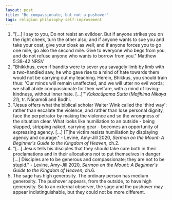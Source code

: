 ```yaml
---
layout: post
title: "Be compassionate, but not a pushover"
tags: religion philosophy self-improvement
---
```

1. "[...] I say to you, Do not resist an evildoer. But if anyone strikes you on the right cheek, turn the other also; and if anyone wants to sue you and take your coat, give your cloak as well; and if anyone forces you to go one mile, go also the second mile. Give to everyone who begs from you, and do not refuse anyone who wants to borrow from you." Matthew 5:38-42 NRSV
2. "Bhikkhus, even if bandits were to sever you savagely limb by limb with a two-handled saw, he who gave rise to a mind of hate towards them would not be carrying out my teaching. Herein, Bhikkus, you should train thus: 'Our minds will remain unaffected, and we will utter no evil words; we shall abide compassionate for their welfare, with a mind of loving-kindness, without inner hate. [...]'" *Kakacūpama Sutta* (*Majjhima Nikaya 21*), tr. Ñāṇamoli and Bodhi.
3. "Jesus offers what the biblical scholar Walter Wink called the 'third way': rather than escalate the violence, and rather than lose personal dignity, face the perpetrator by making the violence and so the wrongness of the situation clear. What looks like humiliation to an outside - being slapped, stripping naked, carrying gear - becomes an opportunity of expressing agency. [...] [T]he victim resists humiliation by displaying agency and courage." - Levine, Amy-Jill 2020, *Sermon on the Mount: A Beginner's Guide to the Kingdom of Heaven*, ch.2.
4. "[...] Jesus tells his disciples that they should take care both in their proclamations and in their allocations not to put themselves in danger [...] Disciples are to be generous and compassionate; they are not to be stupid." - Levine, Amy-Jill 2020, *Sermon on the Mount: A Beginner's Guide to the Kingdom of Heaven*, ch.6.
5. The sage has high generosity. The ordinary person has medium generosity. The pushover appears, from the outside, to have high generosity. So to an external observer, the sage and the pushover may appear indistinguishable, but they could not be more different.
